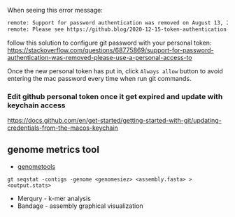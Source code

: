 When seeing this error message:
```bash
remote: Support for password authentication was removed on August 13, 2021. Please use a personal access token instead.
remote: Please see https://github.blog/2020-12-15-token-authentication-requirements-for-git-operations/ for more information.
```
follow this solution to configure git password with your personal token:
https://stackoverflow.com/questions/68775869/support-for-password-authentication-was-removed-please-use-a-personal-access-to

Once the new personal token has put in, click `Always allow` button to avoid entering the mac password every time when run git commands. 


### Edit github personal token once it get expired and update with keychain access
https://docs.github.com/en/get-started/getting-started-with-git/updating-credentials-from-the-macos-keychain


## genome metrics tool
* [genometools](http://genometools.org/) 
```
gt seqstat -contigs -genome <genomesiez> <assembly.fasta> > <output.stats>
```
* Merqury - k-mer analysis
* Bandage - assembly graphical visualization
